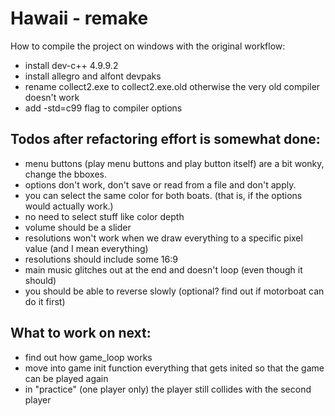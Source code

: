 # Hawaii - remake

How to compile the project on windows with the original workflow:

- install dev-c++ 4.9.9.2
- install allegro and alfont devpaks
- rename collect2.exe to collect2.exe.old otherwise the very old compiler doesn't work
- add -std=c99 flag to compiler options

## Todos after refactoring effort is somewhat done:

- menu buttons (play menu buttons and play button itself) are a bit wonky, change the bboxes.
- options don't work, don't save or read from a file and don't apply.
- you can select the same color for both boats. (that is, if the options would actually work.)
- no need to select stuff like color depth
- volume should be a slider
- resolutions won't work when we draw everything to a specific pixel value (and I mean everything)
- resolutions should include some 16:9
- main music glitches out at the end and doesn't loop (even though it should)
- you should be able to reverse slowly (optional? find out if motorboat can do it first)

## What to work on next:

- find out how game_loop works
- move into game init function everything that gets inited so that the game can be played again
- in "practice" (one player only) the player still collides with the second player
